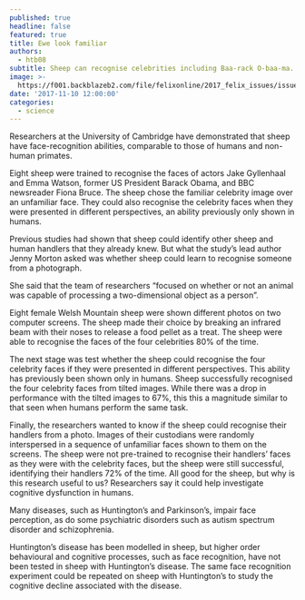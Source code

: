 ```yaml
---
published: true
headline: false
featured: true
title: Ewe look familiar
authors:
  - htb08
subtitle: Sheep can recognise celebrities including Baa-rack O-baa-ma.
image: >-
  https://f001.backblazeb2.com/file/felixonline/2017_felix_issues/issue_1675/1675_science_sheep.jpg
date: '2017-11-10 12:00:00'
categories:
  - science
---
```

Researchers at the University of Cambridge have demonstrated that sheep have face-recognition abilities, comparable to those of humans and non-human primates.

Eight sheep were trained to recognise the faces of actors Jake Gyllenhaal and Emma Watson, former US President Barack Obama, and BBC newsreader Fiona Bruce. The sheep chose the familiar celebrity image over an unfamiliar face. They could also recognise the celebrity faces when they were presented in different perspectives, an ability previously only shown in humans.

Previous studies had shown that sheep could identify other sheep and human handlers that they already knew. But what the study’s lead author Jenny Morton asked was whether sheep could learn to recognise someone from a photograph.

She said that the team of researchers “focused on whether or not an animal was capable of processing a two-dimensional object as a person”.

Eight female Welsh Mountain sheep were shown different photos on two computer screens. The sheep made their choice by breaking an infrared beam with their noses to release a food pellet as a treat. The sheep were able to recognise the faces of the four celebrities 80% of the time.

The next stage was test whether the sheep could recognise the four celebrity faces if they were presented in different perspectives. This ability has previously been shown only in humans. Sheep successfully recognised the four celebrity faces from tilted images. While there was a drop in performance with the tilted images to 67%, this this a magnitude similar to that seen when humans perform the same task.

Finally, the researchers wanted to know if the sheep could recognise their handlers from a photo. Images of their custodians were randomly interspersed in a sequence of unfamiliar faces shown to them on the screens. The sheep were not pre-trained to recognise their handlers’ faces as they were with the celebrity faces, but the sheep were still successful, identifying their handlers 72% of the time. 
All good for the sheep, but why is this research useful to us? Researchers say it could help investigate cognitive dysfunction in humans.

Many diseases, such as Huntington’s and Parkinson’s, impair face perception, as do some psychiatric disorders such as autism spectrum disorder and schizophrenia.

Huntington’s disease has been modelled in sheep, but higher order behavioural and cognitive processes, such as face recognition, have not been tested in sheep with Huntington’s disease. The same face recognition experiment could be repeated on sheep with Huntington’s to study the cognitive decline associated with the disease.
